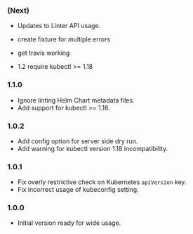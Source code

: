 ### (Next)
- Updates to Linter API usage.

- create fixture for multiple errors
- get travis working
- 1.2 require kubectl >= 1.18

### 1.1.0
- Ignore linting Helm Chart metadata files.
- Add support for kubectl >= 1.18.

### 1.0.2
- Add config option for server side dry run.
- Add warning for kubectl version 1.18 incompatibility.

### 1.0.1
- Fix overly restrictive check on Kubernetes `apiVersion` key.
- Fix incorrect usage of kubeconfig setting.

### 1.0.0
- Initial version ready for wide usage.
